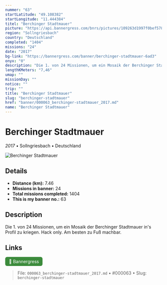 ```yaml
---
nummer: "63"
startLatitude: "49.108382"
startLongitude: "11.444384"
titel: "Berchinger Stadtmauer"
picture: "https://api.bannergress.com/bnrs/pictures/109263d1997f0bef578efd3bf35cd29b"
region: "Sollngriesbach"
country: "Deutschland"
completed: "1404"
missions: "24"
date: "2017"
bg-link: "https://bannergress.com/banner/berchinger-stadtmauer-6ad3"
onyx: "0"
description: "Die 1. von 24 Missionen, um ein Mosaik der Berchinger Stadtmauer in's Profil zu kriegen.\nHack only. Am besten zu Fuß machbar."
lengthKMeters: "7,46"
umap: ""
missionDay: ""
notice: ""
trip: ""
title: "Berchinger Stadtmauer"
slug: "berchinger-stadtmauer"
href: "banner/000063_berchinger-stadtmauer_2017.md"
name: "Berchinger Stadtmauer"
---
```

# Berchinger Stadtmauer

*2017* • Sollngriesbach • Deutschland

![Berchinger Stadtmauer](https://api.bannergress.com/bnrs/pictures/109263d1997f0bef578efd3bf35cd29b)



## Details
- **Distance (km):** 7.46
- **Missions in banner:** 24
- **Total missions completed:** 1404
- **This is my banner no.:** 63



## Description
Die 1. von 24 Missionen, um ein Mosaik der Berchinger Stadtmauer in's Profil zu kriegen.
Hack only. Am besten zu Fuß machbar.



## Links
<a href="https://bannergress.com/banner/berchinger-stadtmauer-6ad3" target="_blank" style="display:inline-block;margin-right:8px;padding:6px 12px;background:#3c8b3c;color:#fff;text-decoration:none;border-radius:6px;">🔗 Bannergress</a>



> File: `000063_berchinger-stadtmauer_2017.md`
> • #000063
> • Slug: `berchinger-stadtmauer`
